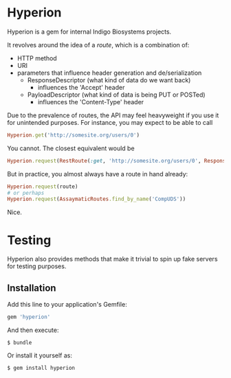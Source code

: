 # Hyperion

Hyperion is a gem for internal Indigo Biosystems projects.

It revolves around the idea of a _route_, which is a combination of:
- HTTP method
- URI
- parameters that influence header generation and de/serialization
  - ResponseDescriptor (what kind of data do we want back)
    - influences the 'Accept' header
  - PayloadDescriptor (what kind of data is being PUT or POSTed)
    - influences the 'Content-Type' header

Due to the prevalence of routes, the API may feel heavyweight if you use
it for unintended purposes. For instance, you may expect to be able to call

```ruby
Hyperion.get('http://somesite.org/users/0')
```

You cannot. The closest equivalent would be

```ruby
Hyperion.request(RestRoute(:get, 'http://somesite.org/users/0', ResponseDescriptor.new('user', 1, :json)))
```

But in practice, you almost always have a route in hand already:

```ruby
Hyperion.request(route)
# or perhaps
Hyperion.request(AssaymaticRoutes.find_by_name('CompUDS'))
```

Nice.

# Testing

Hyperion also provides methods that make it trivial to spin up fake servers for testing purposes.


## Installation

Add this line to your application's Gemfile:

```ruby
gem 'hyperion'
```

And then execute:

    $ bundle

Or install it yourself as:

    $ gem install hyperion

